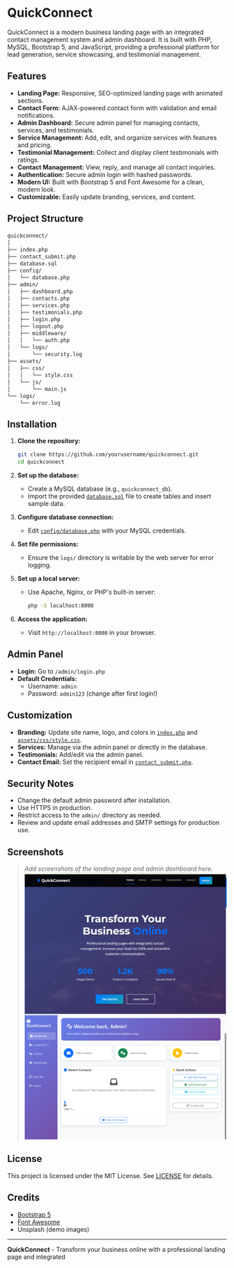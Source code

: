 # QuickConnect

QuickConnect is a modern business landing page with an integrated contact management system and admin dashboard. It is built with PHP, MySQL, Bootstrap 5, and JavaScript, providing a professional platform for lead generation, service showcasing, and testimonial management.

## Features

- **Landing Page:** Responsive, SEO-optimized landing page with animated sections.
- **Contact Form:** AJAX-powered contact form with validation and email notifications.
- **Admin Dashboard:** Secure admin panel for managing contacts, services, and testimonials.
- **Service Management:** Add, edit, and organize services with features and pricing.
- **Testimonial Management:** Collect and display client testimonials with ratings.
- **Contact Management:** View, reply, and manage all contact inquiries.
- **Authentication:** Secure admin login with hashed passwords.
- **Modern UI:** Built with Bootstrap 5 and Font Awesome for a clean, modern look.
- **Customizable:** Easily update branding, services, and content.

## Project Structure

```
quickconnect/
│
├── index.php
├── contact_submit.php
├── database.sql
├── config/
│   └── database.php
├── admin/
│   ├── dashboard.php
│   ├── contacts.php
│   ├── services.php
│   ├── testimonials.php
│   ├── login.php
│   ├── logout.php
│   ├── middleware/
│   │   └── auth.php
│   └── logs/
│       └── security.log
├── assets/
│   ├── css/
│   │   └── style.css
│   └── js/
│       └── main.js
└── logs/
    └── error.log
```

## Installation

1. **Clone the repository:**
   ```sh
   git clone https://github.com/yourusername/quickconnect.git
   cd quickconnect
   ```

2. **Set up the database:**
   - Create a MySQL database (e.g., `quickconnect_db`).
   - Import the provided [`database.sql`](database.sql) file to create tables and insert sample data.

3. **Configure database connection:**
   - Edit [`config/database.php`](config/database.php) with your MySQL credentials.

4. **Set file permissions:**
   - Ensure the `logs/` directory is writable by the web server for error logging.

5. **Set up a local server:**
   - Use Apache, Nginx, or PHP's built-in server:
     ```sh
     php -S localhost:8000
     ```

6. **Access the application:**
   - Visit `http://localhost:8000` in your browser.

## Admin Panel

- **Login:** Go to `/admin/login.php`
- **Default Credentials:**
  - Username: `admin`
  - Password: `admin123` (change after first login!)

## Customization

- **Branding:** Update site name, logo, and colors in [`index.php`](index.php) and [`assets/css/style.css`](assets/css/style.css).
- **Services:** Manage via the admin panel or directly in the database.
- **Testimonials:** Add/edit via the admin panel.
- **Contact Email:** Set the recipient email in [`contact_submit.php`](contact_submit.php).

## Security Notes

- Change the default admin password after installation.
- Use HTTPS in production.
- Restrict access to the `admin/` directory as needed.
- Review and update email addresses and SMTP settings for production use.

## Screenshots

> _Add screenshots of the landing page and admin dashboard here._
![Landing Page](admin/assets/images/homepage.png)
![Admin Dashboard](admin/assets/images/dashboard.png)

## License

This project is licensed under the MIT License. See [LICENSE](LICENSE) for details.

## Credits

- [Bootstrap 5](https://getbootstrap.com/)
- [Font Awesome](https://fontawesome.com/)
- Unsplash (demo images)

---

**QuickConnect** - Transform your business online with a professional landing page and integrated

